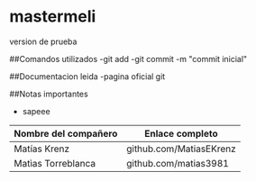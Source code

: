 # mastermeli
version de prueba


##Comandos utilizados
-git add
-git commit -m "commit inicial"


##Documentacion leida
-pagina oficial git

##Notas importantes
- sapeee

Nombre del compañero | Enlace completo
-------------------- | ---------------
Matías Krenz | github.com/MatiasEKrenz
Matìas Torreblanca | github.com/matias3981


